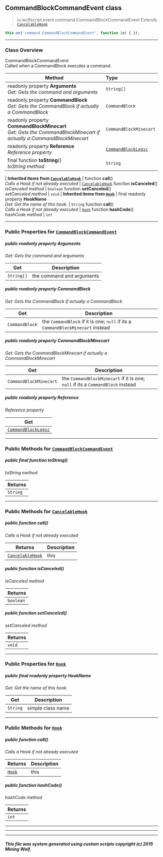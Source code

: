 ## CommandBlockCommandEvent __class__

>io.wolfscript.event.command.CommandBlockCommandEvent
>Extends [`CancelableHook`](../CancelableHook.md)
``` javascript
this.on('command.CommandBlockCommandEvent', function (e) { });
```


---

### Class Overview

CommandBlockCommandEvent<br> Called when a CommandBlock executes a command.

Method | Type   
--- | :--- 
 readonly property __Arguments__ <br> _Get: Gets the command and arguments_ | `String[]`
 readonly property __CommandBlock__ <br> _Get: Gets the CommandBlock if actually a CommandBlock_ | `CommandBlock`
 readonly property __CommandBlockMinecart__ <br> _Get: Gets the CommandBlockMinecart if actually a CommandBlockMinecart_ | `CommandBlockMinecart`
 readonly property __Reference__ <br> _Reference property_ | [`CommandBlockLogic`](../../api/CommandBlockLogic.md)
final function __toString__() <br> _toString method_ | `String`
 |
__Inherited items from [`CancelableHook`](../CancelableHook.md)__ |
 function __call__() <br> _Calls a Hook if not already executed_ | [`CancelableHook`](../CancelableHook.md)
 function __isCanceled__() <br> _isCanceled method_ | `boolean`
 function __setCanceled__() <br> _setCanceled method_ | `void`
 |
__Inherited items from [`Hook`](../Hook.md)__ |
final readonly property __HookName__ <br> _Get: Get the name of this hook._ | `String`
 function __call__() <br> _Calls a Hook if not already executed_ | [`Hook`](../Hook.md)
 function __hashCode__() <br> _hashCode method_ | `int`







---


### Public Properties for [`CommandBlockCommandEvent`](CommandBlockCommandEvent.md)

##### <a id='arguments'></a>public  readonly property __Arguments__

_Get: Gets the command and arguments_

Get | Description
--- | --- 
`String[]` | the command and arguments



##### <a id='commandblock'></a>public  readonly property __CommandBlock__

_Get: Gets the CommandBlock if actually a CommandBlock_

Get | Description
--- | --- 
`CommandBlock` | the `CommandBlock` if it is one; `null` if its a `CommandBlockMinecart` instead



##### <a id='commandblockminecart'></a>public  readonly property __CommandBlockMinecart__

_Get: Gets the CommandBlockMinecart if actually a CommandBlockMinecart_

Get | Description
--- | --- 
`CommandBlockMinecart` | the `CommandBlockMinecart` if it is one; `null` if its a `CommandBlock` instead



##### <a id='reference'></a>public  readonly property __Reference__

_Reference property_

Get | 
--- | 
[`CommandBlockLogic`](../../api/CommandBlockLogic.md) |



---

### Public Methods for [`CommandBlockCommandEvent`](CommandBlockCommandEvent.md)

##### <a id='tostring'></a>public final function __toString__()

_toString method_

Returns | 
--- | 
`String` |


---

### Public Methods for [`CancelableHook`](../CancelableHook.md)

##### <a id='call'></a>public  function __call__()

_Calls a Hook if not already executed_

Returns | Description
--- | --- 
[`CancelableHook`](../CancelableHook.md) | this


##### <a id='iscanceled'></a>public  function __isCanceled__()

_isCanceled method_

Returns | 
--- | 
`boolean` |


##### <a id='setcanceled'></a>public  function __setCanceled__()

_setCanceled method_

Returns | 
--- | 
`void` |


---

### Public Properties for [`Hook`](../Hook.md)

##### <a id='hookname'></a>public final readonly property __HookName__

_Get: Get the name of this hook._

Get | Description
--- | --- 
`String` | simple class name



---

### Public Methods for [`Hook`](../Hook.md)

##### <a id='call'></a>public  function __call__()

_Calls a Hook if not already executed_

Returns | Description
--- | --- 
[`Hook`](../Hook.md) | this


##### <a id='hashcode'></a>public  function __hashCode__()

_hashCode method_

Returns | 
--- | 
`int` |


---


---


---


##### This file was system generated using custom scripts copyright (c) 2015 Mining Wolf.
	

